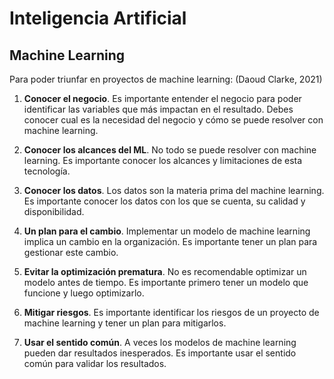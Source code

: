 # Inteligencia Artificial

## Machine Learning

Para poder triunfar en proyectos de machine learning: (Daoud Clarke, 2021)

1. **Conocer el negocio**. Es importante entender el negocio para poder identificar las variables que más impactan en el resultado. Debes conocer cual es la necesidad del negocio y cómo se puede resolver con machine learning.

2. **Conocer los alcances del ML**. No todo se puede resolver con machine learning. Es importante conocer los alcances y limitaciones de esta tecnología.

3. **Conocer los datos**. Los datos son la materia prima del machine learning. Es importante conocer los datos con los que se cuenta, su calidad y disponibilidad.

4. **Un plan para el cambio**. Implementar un modelo de machine learning implica un cambio en la organización. Es importante tener un plan para gestionar este cambio.

5. **Evitar la optimización prematura**. No es recomendable optimizar un modelo antes de tiempo. Es importante primero tener un modelo que funcione y luego optimizarlo.

6. **Mitigar riesgos**. Es importante identificar los riesgos de un proyecto de machine learning y tener un plan para mitigarlos.

7. **Usar el sentido común**. A veces los modelos de machine learning pueden dar resultados inesperados. Es importante usar el sentido común para validar los resultados.